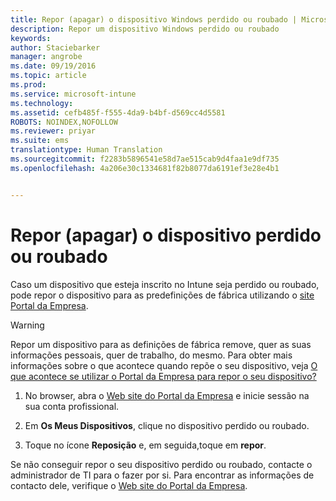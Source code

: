 ```yaml
---
title: Repor (apagar) o dispositivo Windows perdido ou roubado | Microsoft Intune
description: Repor um dispositivo Windows perdido ou roubado
keywords: 
author: Staciebarker
manager: angrobe
ms.date: 09/19/2016
ms.topic: article
ms.prod: 
ms.service: microsoft-intune
ms.technology: 
ms.assetid: cefb485f-f555-4da9-b4bf-d569cc4d5581
ROBOTS: NOINDEX,NOFOLLOW
ms.reviewer: priyar
ms.suite: ems
translationtype: Human Translation
ms.sourcegitcommit: f2283b5896541e58d7ae515cab9d4faa1e9df735
ms.openlocfilehash: 4a206e30c1334681f82b8077da6191ef3e28e4b1


---
```



# Repor (apagar) o dispositivo perdido ou roubado

Caso um dispositivo que esteja inscrito no Intune seja perdido ou roubado, pode repor o dispositivo para as predefinições de fábrica utilizando o [site Portal da Empresa](http://portal.manage.microsoft.com).


> [!WARNING]
> Repor um dispositivo para as definições de fábrica remove, quer as suas informações pessoais, quer de trabalho, do mesmo. Para obter mais informações sobre o que acontece quando repõe o seu dispositivo, veja [O que acontece se utilizar o Portal da Empresa para repor o seu dispositivo?](what-happens-if-you-reset-your-device-using-the-company-portal-windows.md)


1.  No browser, abra o [Web site do Portal da Empresa](http://portal.manage.microsoft.com) e inicie sessão na sua conta profissional.

2.  Em **Os Meus Dispositivos**, clique no dispositivo perdido ou roubado.

3.  Toque no ícone **Reposição** e, em seguida,toque em **repor**.

Se não conseguir repor o seu dispositivo perdido ou roubado, contacte o administrador de TI para o fazer por si. Para encontrar as informações de contacto dele, verifique o [Web site do Portal da Empresa](http://portal.manage.microsoft.com).



<!--HONumber=Oct16_HO2-->


